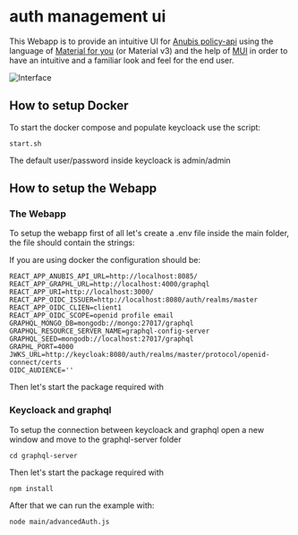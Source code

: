 # auth management ui

This Webapp is to provide an intuitive UI for [Anubis policy-api](https://github.com/orchestracities/anubis) using the language of [Material for you](https://m3.material.io/) (or Material v3) and the help of [MUI](https://mui.com/) in order to have an intuitive and a familiar look and feel for the end user.

![Interface](https://user-images.githubusercontent.com/34061179/161280350-a7a9fa46-9176-447c-b031-050f9e17f6a7.png)

## How to setup Docker

To start the docker compose and populate keycloack use the script:

```
start.sh
```

The default user/password inside keycloack is admin/admin

## How to setup the Webapp

### The Webapp

To setup the webapp first of all let's create a .env file inside the main folder, the file should contain the strings:

If you are using docker the configuration should be:

```
REACT_APP_ANUBIS_API_URL=http://localhost:8085/
REACT_APP_GRAPHL_URL=http://localhost:4000/graphql
REACT_APP_URI=http://localhost:3000/
REACT_APP_OIDC_ISSUER=http://localhost:8080/auth/realms/master
REACT_APP_OIDC_CLIEN=client1
REACT_APP_OIDC_SCOPE=openid profile email
GRAPHQL_MONGO_DB=mongodb://mongo:27017/graphql
GRAPHQL_RESOURCE_SERVER_NAME=graphql-config-server
GRAPHQL_SEED=mongodb://localhost:27017/graphql
GRAPHL_PORT=4000
JWKS_URL=http://keycloak:8080/auth/realms/master/protocol/openid-connect/certs
OIDC_AUDIENCE=''
```

Then let's start the package required with

### Keycloack and graphql

To setup the connection between keycloack and graphql open a new window and move to the graphql-server folder

```
cd graphql-server
```

Then let's start the package required with

```
npm install
```

After that we can run the example with:

```
node main/advancedAuth.js
```
